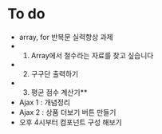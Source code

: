 # To do
* array, for 반복문 실력향상 과제
* 1. Array에서 철수라는 자료를 찾고 싶습니다
* 2. 구구단 출력하기
* 3. 평균 점수 계산기**
* Ajax 1 : 개념정리
* Ajax 2 : 상품 더보기 버튼 만들기
* 오후 4시부터 컴포넌트 구성 해보기

